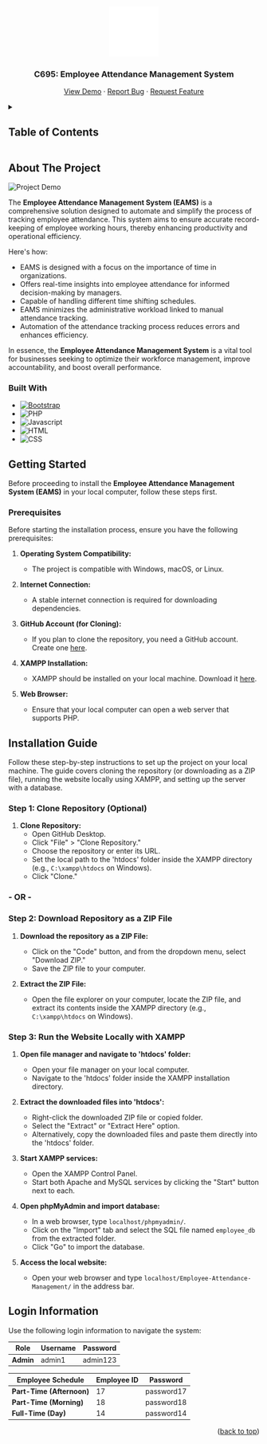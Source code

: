 <a name="readme-top"></a>

<!-- PROJECT LOGO -->
<div align="center">
  <a href="https://github.com/othneildrew/Best-README-Template">
    <img src="pages/images/company-logo.png" alt="Logo" width="100" height="100">
  </a>
  <h3 align="center">C695: Employee Attendance Management System</h3>
  <p align="center">
    <a href="https://github.com/Dee-17/Employee-Attendance-Management">View Demo</a>
    ·
    <a href="https://github.com/Dee-17/Employee-Attendance-Management/issues">Report Bug</a>
    ·
    <a href="https://github.com/Dee-17/Employee-Attendance-Management/issues">Request Feature</a>
  </p>
</div>

<details>
  <summary><h2>Table of Contents</h2></summary>
  <ol>
    <li>
      <a href="#about-the-project">About The Project</a>
    </li>
    <li>
      <a href="#getting-started">Getting Started</a>
      <ul>
        <li><a href="#prerequisites">Prerequisites</a></li>
      </ul>
    </li>
    <li>
      <a href="#installation-guide">Installation Guide</a>
      <ul>
         <li><a href="#step-1-clone-repository-optional">Step 1: Clone Repository (Optional)</a></li>
         <li><a href="#step-2-download-repository-as-a-zip-file">Step 2: Download a Repository as a ZIP File</a></li>
         <li><a href="#step-3-run-the-website-locally-with-xampp">Step 3: Run the Website Locally with XAMPP</a></li>
      </ul>
    </li>
    <li><a href="#login-information">Login Information</a></li>
  </ol>
</details>


## About The Project
![Project Demo][project-screenshot]

The **Employee Attendance Management System (EAMS)** is a comprehensive solution designed to automate and simplify the process of tracking employee attendance. This system aims to ensure accurate record-keeping of employee working hours, thereby enhancing productivity and operational efficiency.

Here's how:
* EAMS is designed with a focus on the importance of time in organizations.
* Offers real-time insights into employee attendance for informed decision-making by managers.
* Capable of handling different time shifting schedules.
* EAMS minimizes the administrative workload linked to manual attendance tracking.
* Automation of the attendance tracking process reduces errors and enhances efficiency.

In essence, the **Employee Attendance Management System** is a vital tool for businesses seeking to optimize their workforce management, improve accountability, and boost overall performance. 

### Built With

* [![Bootstrap][Bootstrap.com]][Bootstrap-url]
* ![PHP][PHP.com]
* ![Javascript][Javascript.com]
* ![HTML][HTML.com]
* ![CSS][CSS.com]

<!-- GETTING STARTED -->

## Getting Started
Before proceeding to install the **Employee Attendance Management System (EAMS)** in your local computer, follow these steps first.

### Prerequisites
Before starting the installation process, ensure you have the following prerequisites:

1. **Operating System Compatibility:**
   - The project is compatible with Windows, macOS, or Linux.

2. **Internet Connection:**
   - A stable internet connection is required for downloading dependencies.

3. **GitHub Account (for Cloning):**
   - If you plan to clone the repository, you need a GitHub account. Create one [here](https://github.com/join).

4. **XAMPP Installation:**
   - XAMPP should be installed on your local machine. Download it [here](https://www.apachefriends.org/index.html).

5. **Web Browser:**
   - Ensure that your local computer can open a web server that supports PHP.


## Installation Guide
Follow these step-by-step instructions to set up the project on your local machine. The guide covers cloning the repository (or downloading as a ZIP file), running the website locally using XAMPP, and setting up the server with a database.

### Step 1: Clone Repository (Optional)
1. **Clone Repository:**
   - Open GitHub Desktop.
   - Click "File" > "Clone Repository."
   - Choose the repository or enter its URL.
   - Set the local path to the 'htdocs' folder inside the XAMPP directory (e.g., `C:\xampp\htdocs` on Windows).
   - Click "Clone."

### - OR -

### Step 2: Download Repository as a ZIP File

1. **Download the repository as a ZIP File:**
   - Click on the "Code" button, and from the dropdown menu, select "Download ZIP."
   - Save the ZIP file to your computer.

2. **Extract the ZIP File:**
   - Open the file explorer on your computer, locate the ZIP file, and extract its contents inside the XAMPP directory (e.g., `C:\xampp\htdocs` on Windows).

### Step 3: Run the Website Locally with XAMPP

1. **Open file manager and navigate to 'htdocs' folder:**
   - Open your file manager on your local computer.
   - Navigate to the 'htdocs' folder inside the XAMPP installation directory.

2. **Extract the downloaded files into 'htdocs':**
   - Right-click the downloaded ZIP file or copied folder.
   - Select the "Extract" or "Extract Here" option.
   - Alternatively, copy the downloaded files and paste them directly into the 'htdocs' folder.

3. **Start XAMPP services:**
   - Open the XAMPP Control Panel.
   - Start both Apache and MySQL services by clicking the "Start" button next to each.

4. **Open phpMyAdmin and import database:**
   - In a web browser, type `localhost/phpmyadmin/`.
   - Click on the "Import" tab and select the SQL file named `employee_db` from the extracted folder.
   - Click "Go" to import the database.

5. **Access the local website:**
   - Open your web browser and type `localhost/Employee-Attendance-Management/` in the address bar.


## Login Information
Use the following login information to navigate the system:

| Role                       | Username | Password    |
|----------------------------|----------|-------------|
| **Admin**                  | admin1   | admin123    |


| Employee Schedule          | Employee ID | Password    |
|----------------------------|-------------|-------------|
| **Part-Time (Afternoon)**  | 17          | password17  |
| **Part-Time (Morning)**    | 18          | password18  |
| **Full-Time (Day)**        | 14          | password14  |

<p align="right">(<a href="#readme-top">back to top</a>)</p>



<!-- MARKDOWN LINKS & IMAGES -->
[Bootstrap.com]: https://img.shields.io/badge/Bootstrap-563D7C?style=for-the-badge&logo=bootstrap&logoColor=white
[Bootstrap-url]: https://getbootstrap.com
[PHP.com]: https://img.shields.io/badge/PHP-7A86B8?style=for-the-badge&logo=PHP&logoColor=white
[Javascript.com]: https://img.shields.io/badge/Javascript-EDD84B?style=for-the-badge&logo=Javascript&logoColor=white
[HTML.com]: https://img.shields.io/badge/HTML-E34B24?style=for-the-badge&logo=HTML&logoColor=white
[CSS.com]: https://img.shields.io/badge/CSS-1370B5?style=for-the-badge&logo=css&logoColor=white
[project-screenshot]: pages/images/installation-guide/demo.gif



